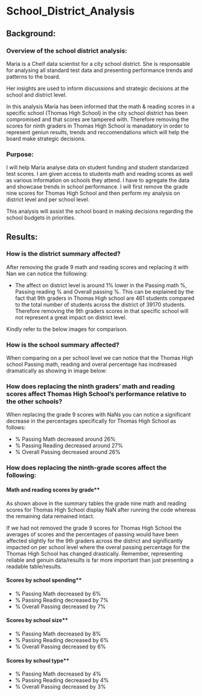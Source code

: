 # School_District_Analysis

## Background: 

### Overview of the school district analysis:

Maria is a Cheif data scientist for a city school district. She is responsable for analysing all standard test data and presenting performance trends and patterns to the board.

Her insights are used to inform discussions and strategic decisions at the school and district level.

In this analysis Maria has been informed that the math & reading scores in a specific school (Thomas High School) in the city school district has been compromised and that scores are tampered with. Therefore removing the scores for ninth graders in Thomas High School is manadatory in order to represent geniun results, trends and reccomendations which will help the board make strategic decisions.

### Purpose:
I will help Maria analyse data on student funding and student standarized test scores. I am given access to students math and reading scores as well as various information on schools they attend. I have to agregate the data and showcase trends in school performance. I will first remove the grade nine scores for Thomas High School and then perform my analysis on district level and per school level.

This analysis will assist the school board in making decisions regarding the school budgets in priorities. 

## Results:

### How is the district summary affected?

After removing the grade 9 math and reading scores and replacing it with Nan we can notice the following:

- The affect on district level is around 1% lower in the Passing math %, Passing reading % and Overall passing %. This can be explained by the fact that 9th graders in Thomas High school are 461 students compared to the total number of students across the district of 39170 students. Therefore removing the 9th graders scores in that specific school will not represent a great impact on district level. 

Kindly refer to the below images for comparison.

### How is the school summary affected?
When comparing on a per school level we can notice that the Thomas High school Passing math, reading and overal percentage has incdreased dramatically as showing in image below: 

### How does replacing the ninth graders’ math and reading scores affect Thomas High School’s performance relative to the other schools?
 
When replacing the grade 9 scores with NaNs you can notice a significant decrease in the percentages specifically for Thomas High School as follows:
- % Passing Math decreased around 26%
- % Passing Reading decreased around 27%
- % Overall Passing decreased around 26%

### How does replacing the ninth-grade scores affect the following:

#### Math and reading scores by grade**


As shown above in the summary tables the grade nine math and reading scores for Thomas High School display NaN after running the code whereas the remaining data remained intact.

If we had not removed the grade 9 scores for Thomas High School the averages of scores and the percentages of passing would have been affected slightly for the 9th graders across the district and significantly impacted on per school level where the overal passing percentage for the Thomas High School has changed drastically. Remember, representing reliable and genuin data/results is far more important than just presenting a readable table/results.

#### Scores by school spending**

- % Passing Math decreased by 6%
- % Passing Reading decreased by 7%
- % Overall Passing decreased by 7%

#### Scores by school size**

- % Passing Math decreased by 8%
- % Passing Reading decreased by 6%
- % Overall Passing decreased by 6%

#### Scores by school type**

- % Passing Math decreased by 4%
- % Passing Reading decreased by 4%
- % Overall Passing decreased by 3%


